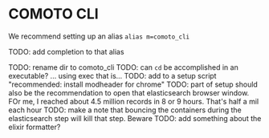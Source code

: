 # COMOTO CLI

We recommend setting up an alias `alias m=comoto_cli`

TODO: add completion to that alias

TODO: rename dir to comoto_cli
TODO: can `cd` be accomplished in an executable? ... using exec that is...
TODO: add to a setup script "recommended: install modheader for chrome"
TODO: part of setup should also be the recommendation to open that elasticsearch browser window. FOr me, I reached about 4.5 million records in 8 or 9 hours.
  That's half a mil each hour
TODO: make a note that bouncing the containers during the elasticsearch step will kill that step. Beware
TODO: add something about the elixir formatter?
